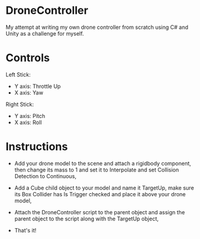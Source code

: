 # DroneController
My attempt at writing my own drone controller from scratch using C# and Unity as a challenge for myself.
# Controls
Left Stick:

- Y axis: Throttle Up
- X axis: Yaw

Right Stick:

- Y axis: Pitch
- X axis: Roll
# Instructions
- Add your drone model to the scene and attach a rigidbody component, then change its mass to 1 and set it to Interpolate and set Collision Detection to Continuous,

- Add a Cube child object to your model and name it TargetUp, make sure its Box Collider has Is Trigger checked and place it above your drone model,

- Attach the DroneController script to the parent object and assign the parent object to the script along with the TargetUp object,

- That's it!
